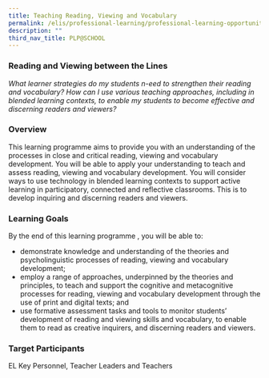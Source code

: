 ```yaml
---
title: Teaching Reading, Viewing and Vocabulary
permalink: /elis/professional-learning/professional-learning-opportunities/teaching-reading-viewing-vocabulary/
description: ""
third_nav_title: PLP@SCHOOL
---
```

### Reading and Viewing between the Lines

<em>What learner strategies do my students n-eed to strengthen their reading and vocabulary? How can I use various teaching approaches, including in blended learning contexts, to enable my students to become effective and discerning readers and viewers?</em>

### Overview

This learning programme aims to provide you with an understanding of the processes in close and critical reading, viewing and vocabulary development. You will be able to apply your understanding to teach and assess reading, viewing and vocabulary development. You will consider ways to use technology in blended learning contexts to support active learning in participatory, connected and reflective classrooms. This is to develop inquiring and discerning readers and viewers.

### Learning Goals

By the end of this learning programme , you will be able to:

*   demonstrate knowledge and understanding of the theories and psycholinguistic processes of reading, viewing and vocabulary development;
*   employ a range of approaches, underpinned by the theories and principles, to teach and support the cognitive and metacognitive processes for reading, viewing and vocabulary development through the use of print and digital texts; and
*   use formative assessment tasks and tools to monitor students’ development of reading and viewing skills and vocabulary, to enable them to read as creative inquirers, and discerning readers and viewers.

### Target Participants
EL Key Personnel, Teacher Leaders and Teachers